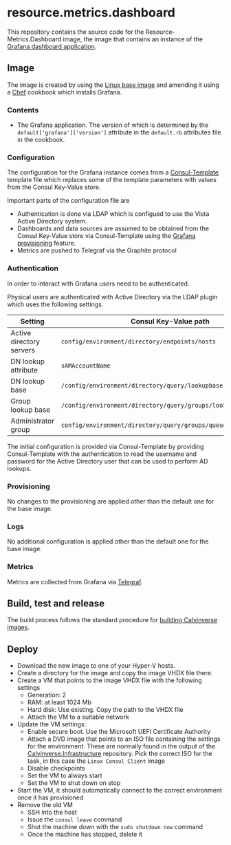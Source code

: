 # resource.metrics.dashboard

This repository contains the source code for the Resource-Metrics.Dashboard image, the image that contains an
instance of the [Grafana dashboard application](https://grafana.com/).

## Image

The image is created by using the [Linux base image](https://github.com/Calvinverse/base.linux)
and amending it using a [Chef](https://www.chef.io/chef/) cookbook which installs Grafana.

### Contents

* The Grafana application. The version of which is determined by the
  `default['grafana']['version']` attribute in the `default.rb` attributes file in the cookbook.

### Configuration

The configuration for the Grafana instance comes from a
[Consul-Template](https://github.com/hashicorp/consul-template) template file which replaces some
of the template parameters with values from the Consul Key-Value store.

Important parts of the configuration file are

* Authentication is done via LDAP which is configued to use the Vista Active Directory system.
* Dashboards and data sources are assumed to be obtained from the Consul Key-Value store via
  Consul-Template using the [Grafana provisioning](http://docs.grafana.org/administration/provisioning/)
  feature.
* Metrics are pushed to Telegraf via the Graphite protocol

### Authentication

In order to interact with Grafana users need to be authenticated.

Physical users are authenticated with Active Directory via the LDAP plugin which uses the following
settings.

Setting | Consul Key-Value path | Example
--------|-----------------------|---------
Active directory servers | `config/environment/directory/endpoints/hosts` | ad01.example.com, ad02.example.com
DN lookup attribute | `sAMAccountName` | -
DN lookup base | `/config/environment/directory/query/lookupbase` | `OU=Users,DC=ad,DC=example,DC=com`
Group lookup base | `/config/environment/directory/query/groups/lookupbase` | `OU=Groups,DC=ad,DC=example,DC=com`
Administrator group | `config/environment/directory/query/groups/queue/administrators` | `CN=Metrics Administrators,OU=Groups,DC=ad,DC=example,DC=com`

The initial configuration is provided via Consul-Template by providing Consul-Template with the
authentication to read the username and password for the Active Directory user that can be used
to perform AD lookups.

### Provisioning

No changes to the provisioning are applied other than the default one for the base image.

### Logs

No additional configuration is applied other than the default one for the base image.

### Metrics

Metrics are collected from Grafana via [Telegraf](https://www.influxdata.com/time-series-platform/telegraf/).

## Build, test and release

The build process follows the standard procedure for
[building Calvinverse images](https://www.calvinverse.net/documentation/how-to-build).

## Deploy

* Download the new image to one of your Hyper-V hosts.
* Create a directory for the image and copy the image VHDX file there.
* Create a VM that points to the image VHDX file with the following settings
  * Generation: 2
  * RAM: at least 1024 Mb
  * Hard disk: Use existing. Copy the path to the VHDX file
  * Attach the VM to a suitable network
* Update the VM settings:
  * Enable secure boot. Use the Microsoft UEFI Certificate Authority
  * Attach a DVD image that points to an ISO file containing the settings for the environment. These
    are normally found in the output of the [Calvinverse.Infrastructure](https://github.com/Calvinverse/calvinverse.infrastructure)
    repository. Pick the correct ISO for the task, in this case the `Linux Consul Client` image
  * Disable checkpoints
  * Set the VM to always start
  * Set the VM to shut down on stop
* Start the VM, it should automatically connect to the correct environment once it has provisioned
* Remove the old VM
  * SSH into the host
  * Issue the `consul leave` command
  * Shut the machine down with the `sudo shutdown now` command
  * Once the machine has stopped, delete it
